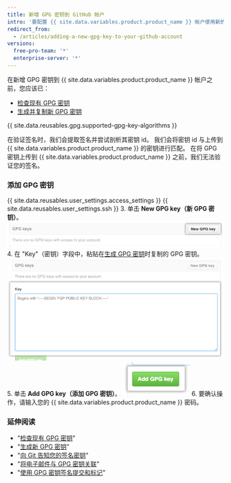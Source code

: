 ```yaml
---
title: 新增 GPG 密钥到 GitHub 帐户
intro: '要配置 {{ site.data.variables.product.product_name }} 帐户使用新的（或现有）GPG 密钥，您还需要将其添加到 {{ site.data.variables.product.product_name }} 帐户。'
redirect_from:
  - /articles/adding-a-new-gpg-key-to-your-github-account
versions:
  free-pro-team: '*'
  enterprise-server: '*'
---
```


在新增 GPG 密钥到 {{ site.data.variables.product.product_name }} 帐户之前，您应该已：
- [检查现有 GPG 密钥](/articles/checking-for-existing-gpg-keys)
- [生成并复制新 GPG 密钥](/articles/generating-a-new-gpg-key)

{{ site.data.reusables.gpg.supported-gpg-key-algorithms }}

在验证签名时，我们会提取签名并尝试剖析其密钥 id。 我们会将密钥 id 与上传到 {{ site.data.variables.product.product_name }} 的密钥进行匹配。 在将 GPG 密钥上传到 {{ site.data.variables.product.product_name }} 之前，我们无法验证您的签名。

### 添加 GPG 密钥

{{ site.data.reusables.user_settings.access_settings }}
{{ site.data.reusables.user_settings.ssh }}
3. 单击 **New GPG key（新 GPG 密钥）**。 ![GPG 密钥按钮](/assets/images/help/settings/gpg-add-gpg-key.png)
4. 在 "Key"（密钥）字段中，粘贴在[生成 GPG 密钥](/articles/generating-a-new-gpg-key)时复制的 GPG 密钥。 ![密钥字段](/assets/images/help/settings/gpg-key-paste.png)
5. 单击 **Add GPG key（添加 GPG 密钥）**。 ![添加密钥按钮](/assets/images/help/settings/gpg-add-key.png)
6. 要确认操作，请输入您的 {{ site.data.variables.product.product_name }} 密码。

### 延伸阅读

* "[检查现有 GPG 密钥](/articles/checking-for-existing-gpg-keys)"
* "[生成新 GPG 密钥](/articles/generating-a-new-gpg-key)"
* "[向 Git 告知您的签名密钥](/articles/telling-git-about-your-signing-key)"
* "[将电子邮件与 GPG 密钥关联](/articles/associating-an-email-with-your-gpg-key)"
* "[使用 GPG 密钥签名提交和标记](/articles/signing-commits-and-tags-using-gpg)"
